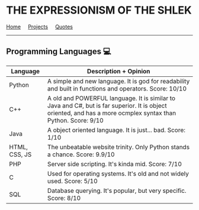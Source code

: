# THE EXPRESSIONISM OF THE SHLEK

[Home](index.md) &nbsp; &nbsp; [Projects](projects.md) &nbsp; &nbsp; [Quotes](quotes.md)

-------------------------------------------------------
<!--- [!IMPORTANT]
> These are just the opinions of the Shlek. --->

## Programming Languages 💻 

| Language | Description \+ Opinion |
| --------- | --------------------- |
| Python | A simple and new language. It is god for readability and built in functions and operators. Score: 10/10 |
| C++ | A old and POWERFUL language. It is similar to Java and C#, but is far superior. It is object oriented, and has a more ocmplex syntax than Python. Score: 9/10 |
| Java | A object oriented language. It is just... bad. Score: 1/10 |
| HTML, CSS, JS | The unbeatable website trinity. Only Python stands a chance. Score: 9.9/10 |
| PHP | Server side scripting. It's kinda mid. Score: 7/10 |
| C | Used for operating systems. It's old and not widely used. Score: 5/10 |
| SQL | Database querying. It's popular, but very specific. Score: 8/10 |


